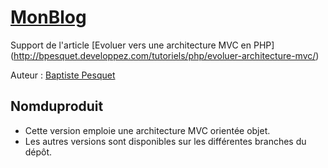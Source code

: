 # [MonBlog](http://github.com/bpesquet/MonBlog)

Support de l'article [Evoluer vers une architecture MVC en PHP] (http://bpesquet.developpez.com/tutoriels/php/evoluer-architecture-mvc/)

Auteur : [Baptiste Pesquet](https://github.com/bpesquet)


## Nomduproduit

* Cette version emploie une architecture MVC orientée objet.
* Les autres versions sont disponibles sur les différentes branches du dépôt.

